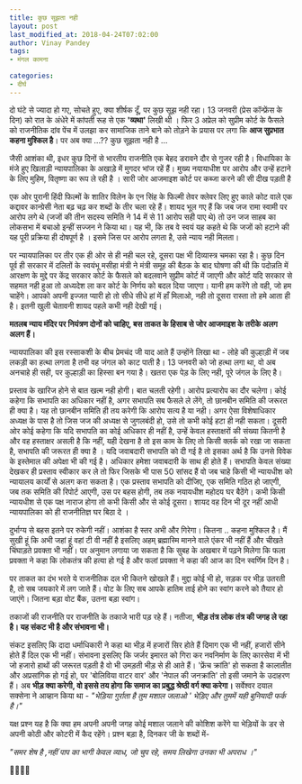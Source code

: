 ```yaml
---
title: कुछ सूझता नही
layout: post
last_modified_at: 2018-04-24T07:02:00
author: Vinay Pandey
tags:
- मंगल कामना

categories:
- दीर्घ
---
```

दो घंटे से ज्यादा हो गए, सोचते हुए, क्या शीर्षक दूँ, पर कुछ सूझ नही रहा। 13 जनवरी (प्रेस कॉन्फ्रेंस के दिन) को रात के अंधेरे में कांपती रूह से एक **'व्यथा'** लिखी थी । फिर 3 अप्रेल को सुप्रीम कोर्ट के फैसले को राजनीतिक दांव पेंच में उलझा कर सामाजिक ताने बाने को तोड़ने के प्रयास पर लगा कि **आज सुप्रभात कहना मुश्किल है**। पर अब क्या ...?? कुछ सूझता नही है ...

जैसी आशंका थी, इधर कुछ दिनों से भारतीय राजनीति एक बेहद डरावने दौर से गुजर रही है। विधायिका के मंजे हुए खिलाड़ी न्यायपालिका के अखाड़े में मुगदर भांज रहें हैं। मुख्य नयायाधीश पर आरोप और उन्हें हटाने के लिए मुहिम, वितृष्णा का रूप ले रही है । सारी जोर आजमाइश कोर्ट पर कब्जा करने की सी दीख पड़ती है
 
एक ओर पुरानी हिंदी फिल्मों के शातिर विलेन के एन सिंह के फिल्मी तेवर क्लेवर लिए हुए काले कोट वाले एक कद्दावर कान्ग्रेसी नेता बढ़ चढ़ कर शब्दों के तीर चला रहे हैं।  शायद भूल गए हैं कि जब जज रामा स्वामी पर आरोप लगे थे (जजों की तीन सदस्य समिति ने 14 में से 11 आरोप सही पाए थे) तो उन जज साहब का लोकसभा में बचाओ इन्हीं सज्जन ने किया था। यह भी, कि तब वे स्वयं यह कहते थे कि जजों को हटाने की यह पूरी प्रक्रिया ही दोषपूर्ण है । इसमे जिस पर आरोप लगता है, उसे न्याय नही मिलता। 

पर न्यायपालिका पर तीर एक ही ओर से ही नही चल रहे, दूसरा पक्ष भी दिव्यास्त्र चमका रहा है। कुछ दिन पूर्व ही सरकार में दलितों के स्वयंभू मसीहा मंत्री ने मंत्री समूह की बैठक के बाद घोषणा की थी कि पदोन्नति में आरक्षण के मुद्दे पर केंद्र सरकार कोर्ट के फैसले को बदलवाने सुप्रीम कोर्ट में जाएगी और कोर्ट यदि सरकार से सहमत नही हुआ तो अध्यदेश ला कर कोर्ट के निर्णय को बदल दिया जाएगा। यानी हम करेंगे तो वही, जो हम चाहेंगे। आपको अपनी इज्जत प्यारी हो तो सीधे सीधे हां में हाँ मिलाओ, नही तो दूसरा रास्ता तो हमे आता ही है। इतनी खुली चेतावनी शायद पहले कभी नही देखी गई।

**मतलब न्याय मंदिर पर नियंत्रण दोनों को चाहिए, बस ताकत के हिसाब से जोर आजमाइश के तरीके अलग अलग हैं।**

न्यायपालिका की इस रस्साकशी के बीच प्रेमचंद जी याद आते हैं उन्होंने लिखा था - लोहे की कुल्हाड़ी में जब लकड़ी का हत्था लगता है तभी वह जंगल को काट पाती है। 13 जनवरी को जो हत्था लगा था, वो अब अनचाहे ही सही, पर कुल्हाड़ी का हिस्सा बन गया है। खतरा एक पेड़ के लिए नही, पूरे जंगल के लिए है।

प्रस्ताव के खारिज होने से बात खत्म नही होगी। बात चलती रहेगी। आरोप प्रत्यारोप का दौर चलेगा। कोई कहेगा कि सभापति का अधिकार नहीं है, अगर सभापति सब फैसले ले लेंगे, तो छानबीन समिति की जरूरत ही क्या है। यह तो छानबीन समिति ही तय करेगी कि आरोप सत्य है या नही। अगर ऐसा विशेषाधिकार अध्यक्ष के पास है तो जिस जज की अध्यक्ष से जुगलबंदी हो, उसे तो कभी कोई हटा ही नही सकता। दूसरी ओर कोई कहेगा कि यदि सभापति का कोई अधिकार ही नहीं है, उन्हें केवल हस्ताक्षरों की संख्या कितनी है और वह हस्ताक्षर असली है कि नहीं, यही देखना है तो इस काम के लिए तो किसी क्लर्क को रखा जा सकता है, सभापति की जरूरत ही क्या है । यदि जवाबदारी सभापति को दी गई है तो इसका अर्थ है कि उनसे विवेक के इस्तेमाल की अपेक्षा भी की गई है। अधिकार हमेशा जवाबदारी के साथ ही होते हैं। सभापति केवल संख्या देखकर ही प्रस्ताव स्वीकार कर ले तो फिर जिसके भी पास 50 सांसद हैं वो जब चाहे किसी भी न्यायधीश को न्यायालय कार्यों से अलग करा सकता है। एक प्रस्ताव सभापति को दीजिए,  एक समिति गठित हो जाएगी, जब तक समिति की रिपोर्ट आएगी, उस पर बहस होगी, तब तक नयायधीश महोदय घर बैठेंगे। कभी किसी न्यायधीश से  एक पक्ष नाराज होगा तो कभी किसी और से कोई दूसरा।  शायद वह दिन भी दूर नहीं आधी न्यायपालिका को ही राजनीतिज्ञ घर बिठा दे ।

 दुर्भाग्य से बहस इतने पर रुकेगी नहीं। आशंका है स्तर अभी और गिरेगा। कितना .. कहना मुश्किल है।  मैं सुखी हूं कि अभी जहां हूं वहां टी वी नहीं है इसलिए अहम् ब्रह्मास्मि मानने वाले एंकर भी नहीं हैं और चीखते चिंघाड़ते प्रवक्ता भी नहीं। पर अनुमान लगाया जा सकता है कि सुबह के अखबार में पढ़ने मिलेगा कि फला प्रवक्ता ने कहा कि लोकतंत्र की हत्या हो गई है और फलां प्रवक्ता ने कहा की आज का दिन स्वर्णिम दिन है।

पर ताकत का दंभ भरते ये राजनीतिक दल भी कितने खोखले हैं। मुद्दा कोई भी हो, सड़क पर भीड़ उतरती है, तो सब जयकारे में लग जाते हैं। वोट के लिए सब आपके हातिम ताई होने का स्वांग करने को तैयार हो जाएंगे। जितना बड़ा वोट बैंक, उतना बड़ा स्वांग।

 तकाजों की राजनीति पर राजनीति के तकाजे भारी पड़ रहे हैं। नतीजा, **भीड़ तंत्र लोक तंत्र की जगह ले रहा है। यह संकट भी है और संभावना भी।**

संकट इसलिए कि दादा धर्माधिकारी ने कहा था भीड़ में हजारों सिर होते हैं दिमाग एक भी नहीं, हजारों सीने होते हैं दिल एक भी नहीं। संभावना इसलिए कि जर्जर इमारत को गिरा कर नवनिर्माण के लिए कारसेवा में भी जो हजारो हाथों की जरूरत पड़ती है वो भी उमड़ती भीड़ से ही आते हैं। 'फ्रेंच क्रांति' हो सकता है कालातीत और अप्रसांगिक हो गई हो, पर 'बोलिविया वाटर वार' और 'नेपाल की जनक्रांति' तो इसी जमाने के उदाहरण हैं। अब **भीड़ क्या करेगी, वो इससे तय होगा कि समाज का प्रबुद्ध श्रेष्ठी वर्ग क्या करेगा।** सर्वेश्वर दयाल सक्सेना ने आव्हान किया था -
*"भेड़िया गुर्राता है तुम मशाल जलाओ '*
*भेड़िए और तुममें यही बुनियादी फर्क है।"*

यक्ष प्रश्न यह है कि क्या हम अपनी अपनी जगह कोई मशाल जलाने की कोशिश करेंगे या भेड़ियों के डर से अपनी कोठी और कोटरी में कैद रहेंगे। प्रश्न बड़ा है, दिनकर जी के शब्दों में-

*"समर शेष है ,नहीं पाप का भागी केवल व्याध,*
*जो चुप रहे, समय लिखेगा उनका भी अपराध ।"*

🙏🙏🙏🙏


